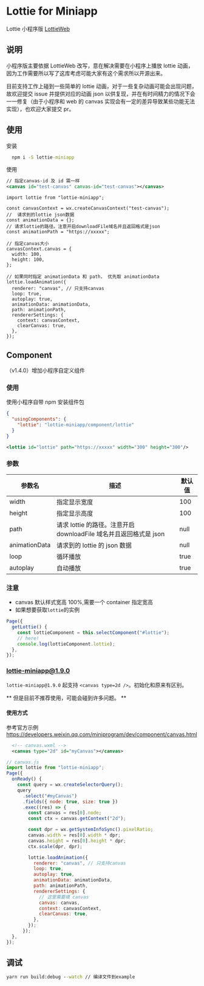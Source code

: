 # Lottie for Miniapp

Lottie 小程序版 [LottieWeb](https://github.com/airbnb/lottie-web)

## 说明

小程序版主要依据 LottieWeb 改写，意在解决需要在小程序上播放 lottie 动画，因为工作需要所以写了这库考虑可能大家有这个需求所以开源出来。

目前支持工作上碰到一些简单的 lottie 动画，对于一些复杂动画可能会出现问题，故欢迎提交 issue 并提供对应的动画 json 以供复现，并在有时间精力的情况下会一一修复（由于小程序和 web 的 canvas 实现会有一定的差异导致某些功能无法实现），也欢迎大家提交 pr。

## 使用

安装

```cmd
  npm i -S lottie-miniapp
```

使用

```xml
// 指定canvas-id 及 id 需一样
<canvas id="test-canvas" canvas-id="test-canvas"></canvas>
```

```es6
import lottie from "lottie-miniapp";

const canvasContext = wx.createCanvasContext("test-canvas");
//  请求到的lottie json数据
const animationData = {};
// 请求lottie的路径。注意开启downloadFile域名并且返回格式是json
const animationPath = "https://xxxxx";

// 指定canvas大小
canvasContext.canvas = {
  width: 100,
  height: 100,
};

// 如果同时指定 animationData 和 path， 优先取 animationData
lottie.loadAnimation({
  renderer: "canvas", // 只支持canvas
  loop: true,
  autoplay: true,
  animationData: animationData,
  path: animationPath,
  rendererSettings: {
    context: canvasContext,
    clearCanvas: true,
  },
});
```

## Component

（v1.4.0）增加小程序自定义组件

### 使用

使用小程序自带 npm 安装组件包

```json
{
  "usingComponents": {
    "lottie": "lottie-miniapp/component/lottie"
  }
}
```

```xml
<lottie id="lottie" path="https://xxxxx" width="300" height="300"/>
```

### 参数

| 参数名        | 描述                                                              | 默认值 |
| ------------- | ----------------------------------------------------------------- | ------ |
| width         | 指定显示宽度                                                      | 100    |
| height        | 指定显示高度                                                      | 100    |
| path          | 请求 lottie 的路径。注意开启 downloadFile 域名并且返回格式是 json | null   |
| animationData | 请求到的 lottie 的 json 数据                                      | null   |
| loop          | 循环播放                                                          | true   |
| autoplay      | 自动播放                                                          | true   |

### 注意

- canvas 默认样式宽高 100%,需要一个 container 指定宽高
- 如果想要获取`lottie`的实例

```js
Page({
  getLottie() {
    const lottieComponent = this.selectComponent("#lottie");
    // here!
    console.log(lottieComponent.lottie);
  },
});
```

### lottie-miniapp@1.9.0

`lottie-miniapp@1.9.0` 起支持 `<canvas type=2d />`。初始化和原来有区别。

** 但是目前不推荐使用，可能会碰到许多问题。 **

#### 使用方式

参考官方示例 https://developers.weixin.qq.com/miniprogram/dev/component/canvas.html

```xml
  <!-- canvas.wxml -->
  <canvas type="2d" id="myCanvas"></canvas>
```

```js
// canvas.js
import lottie from "lottie-miniapp";
Page({
  onReady() {
    const query = wx.createSelectorQuery();
    query
      .select("#myCanvas")
      .fields({ node: true, size: true })
      .exec((res) => {
        const canvas = res[0].node;
        const ctx = canvas.getContext("2d");

        const dpr = wx.getSystemInfoSync().pixelRatio;
        canvas.width = res[0].width * dpr;
        canvas.height = res[0].height * dpr;
        ctx.scale(dpr, dpr);

        lottie.loadAnimation({
          renderer: "canvas", // 只支持canvas
          loop: true,
          autoplay: true,
          animationData: animationData,
          path: animationPath,
          rendererSettings: {
            // 这里需要填 canvas
            canvas: canvas,
            context: canvasContext,
            clearCanvas: true,
          },
        });
      });
  },
});
```

## 调试

```cmd
yarn run build:debug --watch // 编译文件到example
```
